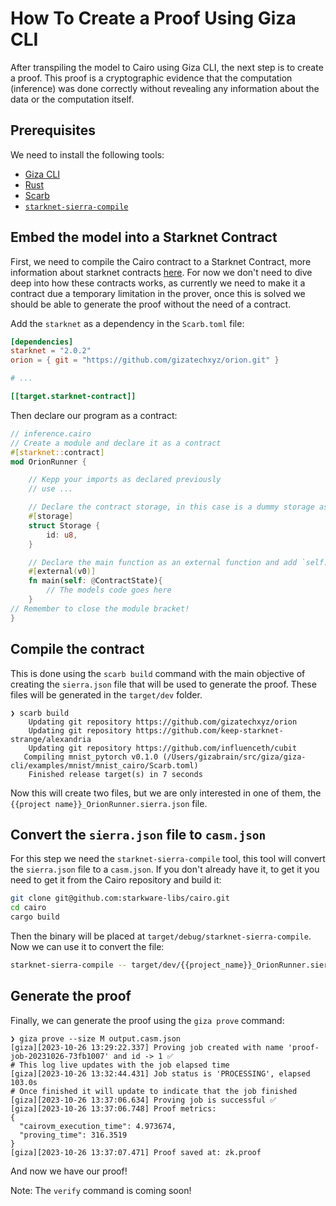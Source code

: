 # How To Create a Proof Using Giza CLI

After transpiling the model to Cairo using Giza CLI, the next step is to create a proof. This proof is a cryptographic evidence that the computation (inference) was done correctly without revealing any information about the data or the computation itself.

## Prerequisites

We need to install the following tools:

* [Giza CLI](cli.gizatech.xyz)
* [Rust](https://www.rust-lang.org/tools/install)
* [Scarb](https://docs.swmansion.com/scarb/)
* [`starknet-sierra-compile`](https://github.com/starkware-libs/cairo/tree/main/crates/bin/starknet-sierra-compile)

## Embed the model into a Starknet Contract

First, we need to compile the Cairo contract to a Starknet Contract, more information about starknet contracts [here](https://book.cairo-lang.org/ch99-00-starknet-smart-contracts.html). For now we don't need to dive deep into how these contracts works, as currently we need to make it a contract due a temporary limitation in the prover, once this is solved we should be able to generate the proof without the need of a contract.

Add the `starknet` as a dependency in the `Scarb.toml` file:

```toml
[dependencies]
starknet = "2.0.2"
orion = { git = "https://github.com/gizatechxyz/orion.git" }

# ...

[[target.starknet-contract]]
```

Then declare our program as a contract:

```rust
// inference.cairo
// Create a module and declare it as a contract
#[starknet::contract]
mod OrionRunner {

    // Kepp your imports as declared previously
    // use ...

    // Declare the contract storage, in this case is a dummy storage as we wo't use it
	#[storage]
	struct Storage { 
		id: u8,
	}

    // Declare the main function as an external function and add `self: @ContractState` as the first argument
	#[external(v0)]
	fn main(self: @ContractState){
		// The models code goes here
	}
// Remember to close the module bracket!
}
```

## Compile the contract

This is done using the `scarb build` command with the main objective of creating the `sierra.json` file that will be used to generate the proof. These files will be generated in the `target/dev` folder.

```console
❯ scarb build
    Updating git repository https://github.com/gizatechxyz/orion
    Updating git repository https://github.com/keep-starknet-strange/alexandria
    Updating git repository https://github.com/influenceth/cubit
   Compiling mnist_pytorch v0.1.0 (/Users/gizabrain/src/giza/giza-cli/examples/mnist/mnist_cairo/Scarb.toml)
    Finished release target(s) in 7 seconds
```

Now this will create two files, but we are only interested in one of them, the `{{project name}}_OrionRunner.sierra.json` file.

## Convert the `sierra.json` file to `casm.json`

For this step we need the `starknet-sierra-compile` tool, this tool will convert the `sierra.json` file to a `casm.json`. If you don't already have it, to get it you need to get it from the Cairo repository and build it:

```bash
git clone git@github.com:starkware-libs/cairo.git
cd cairo
cargo build
```

Then the binary will be placed at `target/debug/starknet-sierra-compile`. Now we can use it to convert the file:

```bash
starknet-sierra-compile -- target/dev/{{project_name}}_OrionRunner.sierra.json output.casm.json
```

## Generate the proof

Finally, we can generate the proof using the `giza prove` command:

```console
❯ giza prove --size M output.casm.json
[giza][2023-10-26 13:29:22.337] Proving job created with name 'proof-job-20231026-73fb1007' and id -> 1 ✅
# This log live updates with the job elapsed time
[giza][2023-10-26 13:32:44.431] Job status is 'PROCESSING', elapsed 103.0s
# Once finished it will update to indicate that the job finished
[giza][2023-10-26 13:37:06.634] Proving job is successful ✅
[giza][2023-10-26 13:37:06.748] Proof metrics:
{
  "cairovm_execution_time": 4.973674,
  "proving_time": 316.3519
}
[giza][2023-10-26 13:37:07.471] Proof saved at: zk.proof
```

And now we have our proof!

Note: The `verify` command is coming soon!

